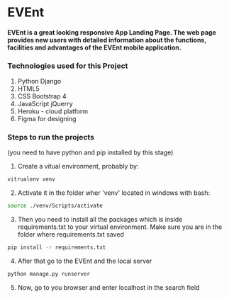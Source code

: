 # EVEnt
#### EVEnt is a great looking responsive App Landing Page. The web page provides new users with detailed information about the functions, facilities and advantages of the EVEnt mobile application.
### Technologies used for this Project
1. Python Django
2. HTML5
3. CSS Bootstrap 4
4. JavaScript jQuerry
5. Heroku - cloud platform
6. Figma for designing

### Steps to run the projects 
(you need to have python and pip installed by this stage)

1. Create a vitual environment, probably by:
```bash
vitrualenv venv
```
2. Activate it in the folder wher 'venv' located in windows with bash:
```bash
source ./venv/Scripts/activate
```
3. Then you need to install all the packages which is inside requirements.txt to your virtual environment. Make sure you are in the folder where requirements.txt saved
```bash
pip install -r requirements.txt
```
4. After that go to the EVEnt and the local server
```bash
python manage.py runserver
```
5. Now, go to you browser and enter localhost in the search field
